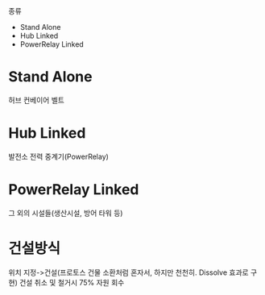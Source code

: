 종류
- Stand Alone
- Hub Linked
- PowerRelay Linked

# Stand Alone
허브
컨베이어 벨트

# Hub Linked
발전소
전력 중계기(PowerRelay)

# PowerRelay Linked
그 외의 시설들(생산시설, 방어 타워 등)

# 건설방식
위치 지정->건설(프로토스 건물 소환처럼 혼자서, 하지만 천천히. Dissolve 효과로 구현)
건설 취소 및 철거시 75% 자원 회수